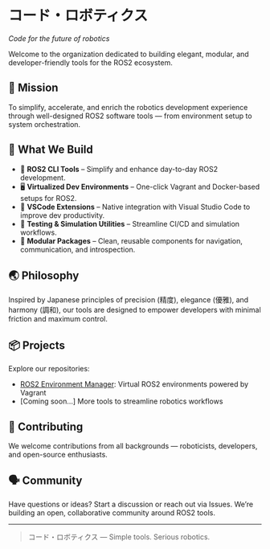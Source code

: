 # コード・ロボティクス  
*Code for the future of robotics*

Welcome to the organization dedicated to building elegant, modular, and developer-friendly tools for the ROS2 ecosystem.

## 🧭 Mission
To simplify, accelerate, and enrich the robotics development experience through well-designed ROS2 software tools — from environment setup to system orchestration.

## 🚀 What We Build
- 🧱 **ROS2 CLI Tools** – Simplify and enhance day-to-day ROS2 development.
- 🖥️ **Virtualized Dev Environments** – One-click Vagrant and Docker-based setups for ROS2.
- 🔌 **VSCode Extensions** – Native integration with Visual Studio Code to improve dev productivity.
- 🧪 **Testing & Simulation Utilities** – Streamline CI/CD and simulation workflows.
- 🧰 **Modular Packages** – Clean, reusable components for navigation, communication, and introspection.

## 🌏 Philosophy
Inspired by Japanese principles of precision (精度), elegance (優雅), and harmony (調和), our tools are designed to empower developers with minimal friction and maximum control.

## 📦 Projects
Explore our repositories:
- [ROS2 Environment Manager]([https://github.com/kodo-robotics/rosenv](https://github.com/Kodo-Robotics/ROS2-Environment-Manager)): Virtual ROS2 environments powered by Vagrant
- [Coming soon...] More tools to streamline robotics workflows

## 🤝 Contributing
We welcome contributions from all backgrounds — roboticists, developers, and open-source enthusiasts.

## 🗣️ Community
Have questions or ideas? Start a discussion or reach out via Issues. We’re building an open, collaborative community around ROS2 tools.

---

> コード・ロボティクス — Simple tools. Serious robotics.


